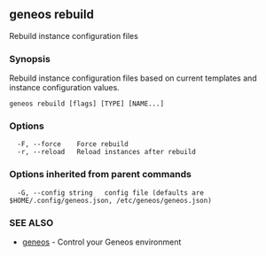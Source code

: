 ## geneos rebuild

Rebuild instance configuration files

### Synopsis


Rebuild instance configuration files based on current templates and instance configuration values.


```
geneos rebuild [flags] [TYPE] [NAME...]
```

### Options

```
  -F, --force    Force rebuild
  -r, --reload   Reload instances after rebuild
```

### Options inherited from parent commands

```
  -G, --config string   config file (defaults are $HOME/.config/geneos.json, /etc/geneos/geneos.json)
```

### SEE ALSO

* [geneos](geneos.md)	 - Control your Geneos environment

